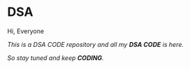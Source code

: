 # DSA
Hi, Everyone

_This is a DSA CODE repository and all my **DSA CODE** is here._

_So stay tuned and keep **CODING**._